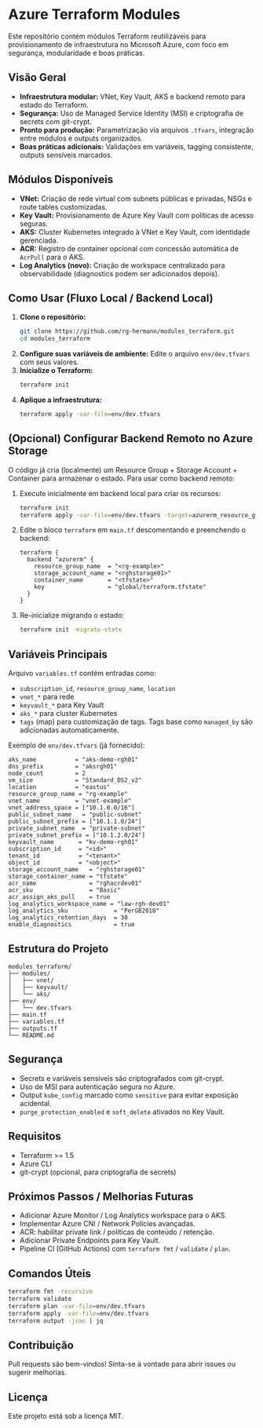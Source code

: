 # Azure Terraform Modules

Este repositório contém módulos Terraform reutilizáveis para provisionamento de infraestrutura no Microsoft Azure, com foco em segurança, modularidade e boas práticas.

## Visão Geral
- **Infraestrutura modular:** VNet, Key Vault, AKS e backend remoto para estado do Terraform.
- **Segurança:** Uso de Managed Service Identity (MSI) e criptografia de secrets com git-crypt.
- **Pronto para produção:** Parametrização via arquivos `.tfvars`, integração entre módulos e outputs organizados.
 - **Boas práticas adicionais:** Validações em variáveis, tagging consistente, outputs sensíveis marcados.

## Módulos Disponíveis
- **VNet:** Criação de rede virtual com subnets públicas e privadas, NSGs e route tables customizadas.
- **Key Vault:** Provisionamento de Azure Key Vault com políticas de acesso seguras.
- **AKS:** Cluster Kubernetes integrado à VNet e Key Vault, com identidade gerenciada.
- **ACR:** Registro de container opcional com concessão automática de `AcrPull` para o AKS.
- **Log Analytics (novo):** Criação de workspace centralizado para observabilidade (diagnostics podem ser adicionados depois).

## Como Usar (Fluxo Local / Backend Local)
1. **Clone o repositório:**
   ```sh
   git clone https://github.com/rg-hermann/modules_terraform.git
   cd modules_terraform
   ```
2. **Configure suas variáveis de ambiente:**
   Edite o arquivo `env/dev.tfvars` com seus valores.
3. **Inicialize o Terraform:**
   ```sh
   terraform init
   ```
4. **Aplique a infraestrutura:**
   ```sh
   terraform apply -var-file=env/dev.tfvars
   ```

## (Opcional) Configurar Backend Remoto no Azure Storage
O código já cria (localmente) um Resource Group + Storage Account + Container para armazenar o estado. Para usar como backend remoto:

1. Execute inicialmente em backend local para criar os recursos:
   ```sh
   terraform init
   terraform apply -var-file=env/dev.tfvars -target=azurerm_resource_group.tfstate -target=azurerm_storage_account.tfstate -target=azurerm_storage_container.tfstate
   ```
2. Edite o bloco `terraform` em `main.tf` descomentando e preenchendo o backend:
   ```hcl
   terraform {
     backend "azurerm" {
       resource_group_name  = "<rg-example>"
       storage_account_name = "<rghstorage01>"
       container_name       = "<tfstate>"
       key                  = "global/terraform.tfstate"
     }
   }
   ```
3. Re-inicialize migrando o estado:
   ```sh
   terraform init -migrate-state
   ```

## Variáveis Principais
Arquivo `variables.tf` contém entradas como:
- `subscription_id`, `resource_group_name`, `location`
- `vnet_*` para rede
- `keyvault_*` para Key Vault
- `aks_*` para cluster Kubernetes
- `tags` (map) para customização de tags. Tags base como `managed_by` são adicionadas automaticamente.

Exemplo de `env/dev.tfvars` (já fornecido):
```hcl
aks_name           = "aks-demo-rgh01"
dns_prefix         = "aksrgh01"
node_count         = 2
vm_size            = "Standard_DS2_v2"
location           = "eastus"
resource_group_name = "rg-example"
vnet_name          = "vnet-example"
vnet_address_space = ["10.1.0.0/16"]
public_subnet_name   = "public-subnet"
public_subnet_prefix = ["10.1.1.0/24"]
private_subnet_name  = "private-subnet"
private_subnet_prefix = ["10.1.2.0/24"]
keyvault_name       = "kv-demo-rgh01"
subscription_id     = "<id>"
tenant_id           = "<tenant>"
object_id           = "<object>"
storage_account_name   = "rghstorage01"
storage_container_name = "tfstate"
acr_name               = "rghacrdev01"
acr_sku                = "Basic"
acr_assign_aks_pull    = true
log_analytics_workspace_name = "law-rgh-dev01"
log_analytics_sku             = "PerGB2018"
log_analytics_retention_days  = 30
enable_diagnostics            = true
```

## Estrutura do Projeto
```
modules_terraform/
├── modules/
│   ├── vnet/
│   ├── keyvault/
│   └── aks/
├── env/
│   └── dev.tfvars
├── main.tf
├── variables.tf
├── outputs.tf
└── README.md
```

## Segurança
- Secrets e variáveis sensíveis são criptografados com git-crypt.
- Uso de MSI para autenticação segura no Azure.
 - Output `kube_config` marcado como `sensitive` para evitar exposição acidental.
 - `purge_protection_enabled` e `soft_delete` ativados no Key Vault.

## Requisitos
- Terraform >= 1.5
- Azure CLI
- git-crypt (opcional, para criptografia de secrets)

## Próximos Passos / Melhorias Futuras
- Adicionar Azure Monitor / Log Analytics workspace para o AKS.
- Implementar Azure CNI / Network Policies avançadas.
- ACR: habilitar private link / políticas de conteúdo / retenção.
- Adicionar Private Endpoints para Key Vault.
- Pipeline CI (GitHub Actions) com `terraform fmt` / `validate` / `plan`.

## Comandos Úteis
```sh
terraform fmt -recursive
terraform validate
terraform plan -var-file=env/dev.tfvars
terraform apply -var-file=env/dev.tfvars
terraform output -json | jq
```

## Contribuição
Pull requests são bem-vindos! Sinta-se à vontade para abrir issues ou sugerir melhorias.

## Licença
Este projeto está sob a licença MIT.
